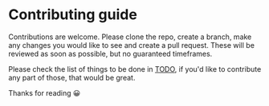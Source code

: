 # Contributing guide

Contributions are welcome. Please clone the repo, create a branch, make any changes you would like to see and create a pull request.  These will be reviewed as soon as possible, but no guaranteed timeframes.

Please check the list of things to be done in [TODO](TODO.md), if you'd like to contribute any part of those, that would be great.

Thanks for reading 😀
